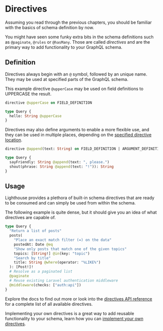 # Directives

Assuming you read through the previous chapters, you should be familiar with the basics
of schema definition by now.

You might have seen some funky extra bits in the schema definitions such as `@paginate`,
`@rules` or `@hasMany`. Those are called _directives_ and are the primary way
to add functionality to your GraphQL schema.

## Definition

Directives always begin with an `@` symbol, followed by an unique name. They may be used
at specified parts of the GraphQL schema.

This example directive `@upperCase` may be used on field definitions to UPPERCASE the result.

```graphql
directive @upperCase on FIELD_DEFINITION

type Query {
  hello: String @upperCase
}
```

Directives may also define arguments to enable a more flexible use, and they can
be used in multiple places, depending on the [specified directive location](https://facebook.github.io/graphql/June2018/#DirectiveLocation).

```graphql
directive @append(text: String) on FIELD_DEFINITION | ARGUMENT_DEFINITION

type Query {
  sayFriendly: String @append(text: ", please.")
  shout(phrase: String @append(text: "!")): String
}
```

## Usage

Lighthouse provides a plethora of built-in schema directives that are ready to
be consumed and can simply be used from within the schema.

The following example is quite dense, but it should give you an idea of what
directives are capable of.

```graphql
type Query {
  "Return a list of posts"
  posts(
    "Place an exact match filter (=) on the data"
    postedAt: Date @eq
    "Show only posts that match one of the given topics"
    topics: [String!] @in(key: "topic")
    "Search by title"
    title: String @where(operator: "%LIKE%")
  ): [Post!]!
  # Resolve as a paginated list
  @paginate
  # Reuse existing Laravel authentication middleware
  @middleware(checks: ["auth:api"])
}
```

Explore the docs to find out more or look into the [directives API reference](../api-reference/directives.md)
for a complete list of all available directives.

Implementing your own directives is a great way to add reusable functionality to your schema,
learn how you can [implement your own directives](../custom-directives/getting-started.md).
